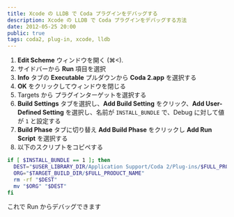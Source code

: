 ```yaml
---
title: Xcode の LLDB で Coda プラグインをデバッグする
description: Xcode の LLDB で Coda プラグインをデバッグする方法
date: 2012-05-25 20:00
public: true
tags: coda2, plug-in, xcode, lldb
---
```


1. **Edit Scheme** ウィンドウを開く (&#x2318;&lt;).
2. サイドバーから **Run** 項目を選択
3. **Info** タブの **Executable** プルダウンから **Coda 2.app** を選択する
4. **OK** をクリックしてウィンドウを閉じる
5. Targets から プラグインターゲットを選択する
6. **Build Settings** タブを選択し、**Add Build Setting** をクリック、**Add User-Defined Setting** を選択し、名前が `INSTALL_BUNDLE` で、Debug に対して値が `1` と設定する
5. **Build Phase** タブに切り替え **Add Build Phase** をクリックし **Add Run Script** を選択する
7. 以下のスクリプトをコピペする

```bash
if [ $INSTALL_BUNDLE == 1 ]; then
  DEST="$USER_LIBRARY_DIR/Application Support/Coda 2/Plug-ins/$FULL_PRODUCT_NAME"
  ORG="$TARGET_BUILD_DIR/$FULL_PRODUCT_NAME"
  rm -rf "$DEST"
  mv "$ORG" "$DEST"
fi
```

これで Run からデバッグできます